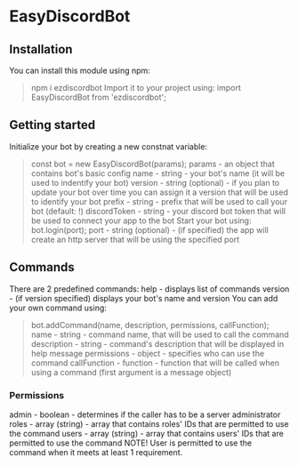 # EasyDiscordBot

## Installation
You can install this module using npm:
> npm i ezdiscordbot
Import it to your project using:
> import EasyDiscordBot from 'ezdiscordbot';

## Getting started
Initialize your bot by creating a new constnat variable:
> const bot = new EasyDiscordBot(params);
params - an object that contains bot's basic config
    name - string - your bot's name (it will be used to indentify your bot)
    version - string (optional) - if you plan to update your bot over time you can assign it a version that will be used to identify your bot
    prefix - string - prefix that will be used to call your bot (default: !)
    discordToken - string - your discord bot token that will be used to connect your app to the bot
Start your bot using:
> bot.login(port);
port - string (optional) - (if specified) the app will create an http server that will be using the specified port

## Commands
There are 2 predefined commands:
    help - displays list of commands
    version - (if version specified) displays your bot's name and version
You can add your own command using:
> bot.addCommand(name, description, permissions, callFunction);
    name - string - command name, that will be used to call the command
    description - string - command's description that will be displayed in help message
    permissions - object - specifies who can use the command
    callFunction - function - function that will be called when using a command (first argument is a message object)

### Permissions
admin - boolean - determines if the caller has to be a server administrator
roles - array (string) - array that contains roles' IDs that are permitted to use the command
users - array (string)  - array that contains users' IDs that are permitted to use the command
NOTE! User is permitted to use the command when it meets at least 1 requirement.